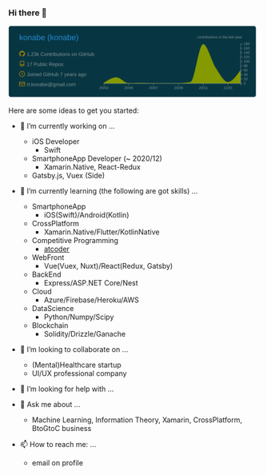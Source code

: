 ### Hi there 👋

[![](https://raw.githubusercontent.com/konabe/konabe/main/profile-summary-card-output/solarized_dark/0-profile-details.svg)](https://github.com/vn7n24fzkq/github-profile-summary-cards)

Here are some ideas to get you started:

- 🔭 I’m currently working on ...
  - iOS Developer
    - Swift
  - SmartphoneApp Developer (~ 2020/12)
    - Xamarin.Native, React-Redux
  - Gatsby.js, Vuex (Side)
    
- 🌱 I’m currently learning (the following are got skills) ...
  - SmartphoneApp
    - iOS(Swift)/Android(Kotlin)
  - CrossPlatform
    - Xamarin.Native/Flutter/KotlinNative
  - Competitive Programming
    - [atcoder](https://atcoder.jp/users/konabe)
  - WebFront
    - Vue(Vuex, Nuxt)/React(Redux, Gatsby)
  - BackEnd
    - Express/ASP.NET Core/Nest
  - Cloud
    - Azure/Firebase/Heroku/AWS
  - DataScience
    - Python/Numpy/Scipy
  - Blockchain
    - Solidity/Drizzle/Ganache
- 👯 I’m looking to collaborate on ...
  - (Mental)Healthcare startup
  - UI/UX professional company
- 🤔 I’m looking for help with ...
- 💬 Ask me about ...
  - Machine Learning, Information Theory, Xamarin, CrossPlatform, BtoGtoC business
- 📫 How to reach me: ...
  - email on profile
